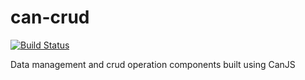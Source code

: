 <!--
@page crud Home
@group crud.components Components
@group crud.types Type Definitions
-->


# can-crud

[![Build Status](https://travis-ci.org/roemhildtg/can-crud.svg?branch=master)](https://travis-ci.org/roemhildtg/can-crud)

Data management and crud operation components built using CanJS
